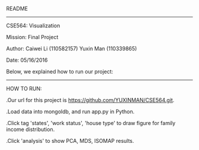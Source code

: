 README

-----------------------------------------------------------------------

CSE564:		Visualization    

Mission:	Final Project            

Author:		Caiwei Li  (110582157)
          Yuxin Man  (110339865)

Date:		05/16/2016


Below, we explained how to run our project:


-----------------------------------------------------------------------

HOW TO RUN:

 
.Our url for this project is https://github.com/YUXINMAN/CSE564.git.

  

.Load data into mongoldb, and run app.py in Python.

.Click tag 'states', 'work status', 'house type' to draw figure for family income distribution.

  

.Click 'analysis' to show PCA, MDS, ISOMAP results.


